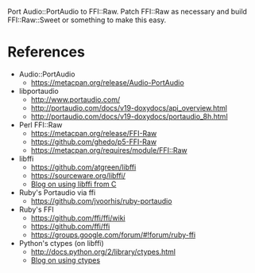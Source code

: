 Port Audio::PortAudio to FFI::Raw. Patch FFI::Raw as necessary and build FFI::Raw::Sweet or something to make this easy.

# References
* Audio::PortAudio
    * https://metacpan.org/release/Audio-PortAudio
* libportaudio
    * http://www.portaudio.com/
    * http://portaudio.com/docs/v19-doxydocs/api_overview.html
    * http://portaudio.com/docs/v19-doxydocs/portaudio_8h.html
* Perl FFI::Raw
    * https://metacpan.org/release/FFI-Raw
    * https://github.com/ghedo/p5-FFI-Raw
    * https://metacpan.org/requires/module/FFI::Raw
* libffi
    * https://github.com/atgreen/libffi
    * https://sourceware.org/libffi/
    * [Blog on using libffi from C](http://eli.thegreenplace.net/2013/03/04/flexible-runtime-interface-to-shared-libraries-with-libffi/)
* Ruby's Portaudio via ffi
    * https://github.com/jvoorhis/ruby-portaudio
* Ruby's FFI
    * https://github.com/ffi/ffi/wiki
    * https://github.com/ffi/ffi
    * https://groups.google.com/forum/#!forum/ruby-ffi
* Python's ctypes (on libffi)
    * http://docs.python.org/2/library/ctypes.html
    * [Blog on using ctypes](http://eli.thegreenplace.net/2013/03/09/python-ffi-with-ctypes-and-cffi/)

